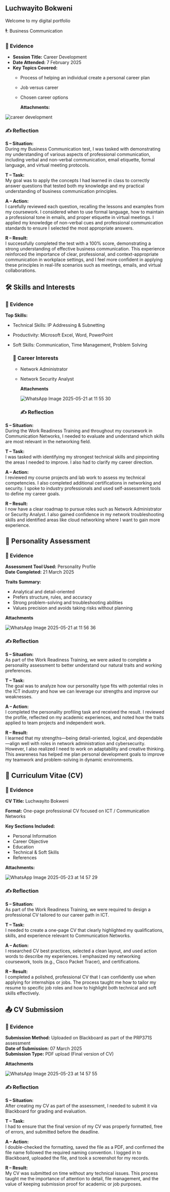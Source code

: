 ## Luchwayito Bokweni
Welcome to my digital portfolio


🕴️: Business Communication

### 📖 Evidence

- **Session Title:** Career Development  
- **Date Attended:** 7 February 2025  
- **Key Topics Covered:**
  - Process of helping an individual create a personal career plan
  - Job versus career
  - Chosen career options
 
    **Attachments:**
    
 ![career development](https://github.com/user-attachments/assets/0f229541-b825-47bf-8cc1-f9486b87a0b8)

 ### ✍️ Reflection 

**S – Situation:**  
During my Business Communication test, I was tasked with demonstrating my understanding of various aspects of professional communication, including verbal and non-verbal communication, email etiquette, formal language, and virtual meeting protocols.

**T – Task:**  
My goal was to apply the concepts I had learned in class to correctly answer questions that tested both my knowledge and my practical understanding of business communication principles.

**A – Action:**  
I carefully reviewed each question, recalling the lessons and examples from my coursework. I considered when to use formal language, how to maintain a professional tone in emails, and proper etiquette in virtual meetings. I applied my knowledge of non-verbal cues and professional communication standards to ensure I selected the most appropriate answers.

**R – Result:**  
I successfully completed the test with a 100% score, demonstrating a strong understanding of effective business communication. This experience reinforced the importance of clear, professional, and context-appropriate communication in workplace settings, and I feel more confident in applying these principles in real-life scenarios such as meetings, emails, and virtual collaborations.

 
## 🛠️ Skills and Interests

### 📄 Evidence

**Top Skills:**
- Technical Skills: IP Addressing & Subnetting
- Productivity: Microsoft Excel, Word, PowerPoint
- Soft Skills: Communication, Time Management, Problem Solving

  ### 🧰 Career Interests
  - Network Administrator
  - Network Security Analyst
 
    **Attachments**
 
    ![WhatsApp Image 2025-05-21 at 11 55 30](https://github.com/user-attachments/assets/276b5a7c-e7da-42f5-8329-7c7dba99ef5d)


  
    ### ✍️ Reflection 

**S – Situation:**  
During the Work Readiness Training and throughout my coursework in Communication Networks, I needed to evaluate and understand which skills are most relevant in the networking field.

**T – Task:**  
I was tasked with identifying my strongest technical skills and pinpointing the areas I needed to improve. I also had to clarify my career direction.

**A – Action:**  
I reviewed my course projects and lab work to assess my technical competencies. I also completed additional certifications in networking and security. I spoke to industry professionals and used self-assessment tools to define my career goals.

**R – Result:**  
I now have a clear roadmap to pursue roles such as Network Administrator or Security Analyst. I also gained confidence in my network troubleshooting skills and identified areas like cloud networking where I want to gain more experience.

## 🧠 Personality Assessment
### 📄 Evidence
**Assessment Tool Used:** Personality Profile  
**Date Completed:** 21 March 2025  

**Traits Summary:**
- Analytical and detail-oriented
- Prefers structure, rules, and accuracy
- Strong problem-solving and troubleshooting abilities
- Values precision and avoids taking risks without planning



**Attachments**

![WhatsApp Image 2025-05-21 at 11 56 36](https://github.com/user-attachments/assets/7497021c-c9fb-4911-87a1-c6a6870b2b63)


### ✍️ Reflection

**S – Situation:**  
As part of the Work Readiness Training, we were asked to complete a personality assessment to better understand our natural traits and working preferences.

**T – Task:**  
The goal was to analyze how our personality type fits with potential roles in the ICT industry and how we can leverage our strengths and improve our weaknesses.

**A – Action:**  
I completed the personality profiling task and received the result. I reviewed the profile, reflected on my academic experiences, and noted how the traits applied to team projects and independent work.

**R – Result:**  
I learned that my strengths—being detail-oriented, logical, and dependable—align well with roles in network administration and cybersecurity. However, I also realized I need to work on adaptability and creative thinking. This awareness has helped me plan personal development goals to improve my teamwork and problem-solving in dynamic environments.

## 📄 Curriculum Vitae (CV)

### 📄 Evidence

**CV Title:** Luchwayito Bokweni

**Format:** One-page professional CV focused on ICT / Communication Networks

**Key Sections Included:**
- Personal Information
- Career Objective
- Education
- Technical & Soft Skills
- References

**Attachments:**

![WhatsApp Image 2025-05-23 at 14 57 29](https://github.com/user-attachments/assets/44ae50fd-e75e-424c-8f3d-60efc616bc39)

  
### ✍️ Reflection

**S – Situation:**  
As part of the Work Readiness Training, we were required to design a professional CV tailored to our career path in ICT.

**T – Task:**  
I needed to create a one-page CV that clearly highlighted my qualifications, skills, and experience relevant to Communication Networks.

**A – Action:**  
I researched CV best practices, selected a clean layout, and used action words to describe my experiences. I emphasized my networking coursework, tools (e.g., Cisco Packet Tracer), and certifications.

**R – Result:**  
I completed a polished, professional CV that I can confidently use when applying for internships or jobs. The process taught me how to tailor my resume to specific job roles and how to highlight both technical and soft skills effectively.

## 📤 CV Submission

### 📄 Evidence

**Submission Method:** Uploaded on Blackboard as part of the PRP371S assessment  
**Date of Submission:** 07 March 2025  
**Submission Type:** PDF upload (Final version of CV)

**Attachments**

![WhatsApp Image 2025-05-23 at 14 57 55](https://github.com/user-attachments/assets/566cca34-a912-47e6-bbce-48e1b8d4c1b3)




### ✍️ Reflection

**S – Situation:**  
After creating my CV as part of the assessment, I needed to submit it via Blackboard for grading and evaluation.

**T – Task:**  
I had to ensure that the final version of my CV was properly formatted, free of errors, and submitted before the deadline.

**A – Action:**  
I double-checked the formatting, saved the file as a PDF, and confirmed the file name followed the required naming convention. I logged in to Blackboard, uploaded the file, and took a screenshot for my records.

**R – Result:**  
My CV was submitted on time without any technical issues. This process taught me the importance of attention to detail, file management, and the value of keeping submission proof for academic or job purposes.



  


  
<!--
**222058137/222058137** is a ✨ _special_ ✨ repository because its `README.md` (this file) appears on your GitHub profile.

Here are some ideas to get you started:

- 🔭 I’m currently working on ...
- 🌱 I’m currently learning ...
- 👯 I’m looking to collaborate on ...
- 🤔 I’m looking for help with ...
- 💬 Ask me about ...
- 📫 How to reach me: ...
- 😄 Pronouns: ...
- ⚡ Fun fact: ...
-->
